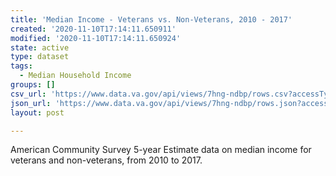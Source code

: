```yaml
---
title: 'Median Income - Veterans vs. Non-Veterans, 2010 - 2017'
created: '2020-11-10T17:14:11.650911'
modified: '2020-11-10T17:14:11.650924'
state: active
type: dataset
tags:
  - Median Household Income
groups: []
csv_url: 'https://www.data.va.gov/api/views/7hng-ndbp/rows.csv?accessType=DOWNLOAD'
json_url: 'https://www.data.va.gov/api/views/7hng-ndbp/rows.json?accessType=DOWNLOAD'
layout: post

---
```

American Community Survey 5-year Estimate data on median income for veterans and non-veterans, from 2010 to 2017.
